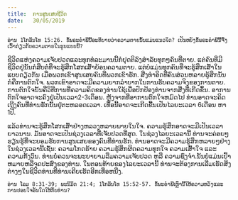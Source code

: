 ```yaml
---
title:  ການສູນເສຍຊີວິດ
date:   30/05/2019
---
```


`ອ່ານ 1ໂກລິນໂທ 15:26. ຂໍ້ພຣະຄໍາພີນີ້ອະທິບາຍວ່າຄວາມຕາຍນັ້ນແມ່ນແນວໃດ? ເປັນຫຍັງຂໍ້ພຣະຄຳພີນີ້ຈື່ງເວົ້າກ່ຽວກັບຄວາມຕາຍໃນຮູບແບບນີ້?`

ຊີວິດແຫ່ງຄວາມເຈັບປວດແລະທຸກທໍລະມານນີ້ກໍຢຸດຕິລົງສຳລັບທຸກໆຄົນທີ່ຕາຍ. ແຕ່ຄົນທີ່ມີຊີວິດຢູ່ນັ້ນກໍສືບຕໍ່ທີ່ຈະຮູ້ສຶກໂສກເສົ້າຍ້ອນຄວາມຕາຍ. ແຕ່ບໍ່ແມ່ນທຸກຄົນທີ່ຈະຮູ້ສຶກເສົ້າໃນແບບດຽວກັນ ເມື່ອພວກເຂົາສູນເສຍຄົນທີ່ພວກເຂົາຮັກ. ສີ່ງທຳອິດທີ່ຄົນສ່ວນຫລາຍຮູ້ສຶກນັ້ນກໍຄືການຕົກໃຈ. ພວກເຂົາອາດຈະມີຄວາມຍາກລຳບາກໃນການຮັບຄວາມຈິງຂອງການຕາຍ. ການຕົກໃຈນັ້ນຄືວິທີການທີ່ຄວາມຄິດຂອງທ່ານໃຊ້ເພື່ອປົກປ້ອງທ່ານຈາກສີ່ງທີ່ເກີດຂຶ້ນ. ອາການຕົກໃຈອາດຈະຄົງຢູ່ເປັນເວລາ2-3ເດຶອນ. ຫຼັງຈາກທີ່ອາການຕົກໃຈຫມົດໄປ ທ່ານອາດຈະຄິດເຖີງຄົນທີ່ທ່ານຮັກນັ້ນຢູ່ຕະຫລອດເວລາ. ເທື່ອນີ້ອາດຈະເກີດຂື້ນເປັນໄລຍະເວລາ 6ເດືອນ ຫາ 1ປີ.

ແລ້ວທ່ານຈະຮູ້ສຶກໂສກເສົ້າຢ່າງຫລວງຫລາຍພາຍໃນໃຈ. ຄວາມຮູ້ສຶກອາດຈະມີເປັນເວລາຍາວນານ. ມັນອາດຈະເປັນຊ່ວງເວລາທີ່ເຈັບປວດທີ່ສຸດ. ໃນຊ່ວງໄລຍະເວລານີ້ ທ່ານຈະຄ່ອຍໆຮຽນຮູ້ທີ່ຈະຍອມຮັບການສູນເສຍຂອງຄົນທີ່ທ່ານຮັກ. ທ່ານອາດຈະມີຄວາມຮູ້ສຶກຫລາຍໆຢ່າງໃນຊ່ວງເວລານີ້ເຊັ່ນ: ຄວາມໂກດຮ້າຍ ຄວາມຮູ້ສຶກຜິດຄວາມທຸກໃຈ ຄວາມເສົ້າໃຈ ແລະຄວາມກັງວົນ. ທ່ານບໍ່ຄວນຈະພະຍາຍາມລືມຄວາມເຈັບປວດ ຫລື ຄວາມຊົງຈຳ.ນັ້ນບໍ່ແມ່ນເປົ້າຫມາຍຫລືຈຸດປະສົງຂອງທ່ານ. ໃນຕອນທ້າຍຂອງໄລຍະເວລານີ້ ທ່ານຈະຕ້ອງການເລີ່ມເຮັດສິ່ງຕ່າງໆໃນຊີວິດທ່ານທີ່ທ່ານເຄີຍເຮັດອີກເທື່ອຫນື່ງ.

`ອ່ານ ໂລມ 8:31-39; ພະນິມິດ 21:4; 1ໂກລິນໂທ 15:52-57. ຂໍ້ພະຄຳພີເຫຼົ່ານີ້ໃຫ້ຄວາມຫວັງແລະການປອບໃຈອັນໃດໃຫ້ກັບທ່ານ?`